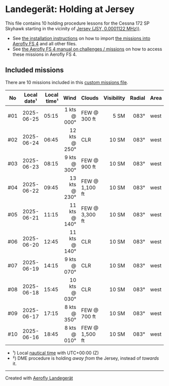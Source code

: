 # Landegerät: Holding at Jersey

This file contains 10 holding procedure lessons for the Cessna 172 SP Skyhawk starting in the vicinity of [Jersey (JSY, 0.0001122 MHz))](https://skyvector.com/?ll=49.2211%2C-2.04615&chart=301&zoom=2).

- See [the installation instructions](https://fboes.github.io/aerofly-missions/docs/generic-installation.html) on how to import [the missions into Aerofly FS 4](missions/custom_missions_user.tmc) and all other files.
- See [the Aerofly FS 4 manual on challenges / missions](https://www.aerofly.com/tutorials/missions/) on how to access these missions in Aerofly FS 4.

## Included missions

There are 10 missions included in this [custom missions file](missions/custom_missions_user.tmc).

| No  | Local date¹ | Local time¹ |          Wind | Clouds         | Visibility | Radial | Area |   DME | Turn | Altitude |
| :-: | ----------- | ----------: | ------------: | -------------- | ---------: | -----: | ---- | ----: | :--: | -------: |
| #01 | 2025-06-25  |       05:15 |  1 kts @ 000° | FEW @ 300 ft   |       5 SM |   083° | west | 15 NM |  R   | 2,000 ft |
| #02 | 2025-06-24  |       06:45 | 12 kts @ 250° | CLR            |      10 SM |   083° | west | 15 NM |  R   | 2,000 ft |
| #03 | 2025-06-23  |       08:15 |  9 kts @ 300° | FEW @ 900 ft   |      10 SM |   083° | west | 15 NM |  R   | 2,000 ft |
| #04 | 2025-06-22  |       09:45 | 13 kts @ 230° | FEW @ 1,100 ft |      10 SM |   083° | west | 15 NM |  R   | 2,000 ft |
| #05 | 2025-06-21  |       11:15 | 11 kts @ 140° | FEW @ 3,300 ft |      10 SM |   083° | west | 15 NM |  R   | 2,000 ft |
| #06 | 2025-06-20  |       12:45 | 11 kts @ 140° | CLR            |      10 SM |   083° | west | 15 NM |  R   | 2,000 ft |
| #07 | 2025-06-19  |       14:15 |  9 kts @ 070° | CLR            |      10 SM |   083° | west | 15 NM |  R   | 2,000 ft |
| #08 | 2025-06-18  |       15:45 | 10 kts @ 030° | CLR            |      10 SM |   083° | west | 15 NM |  R   | 2,000 ft |
| #09 | 2025-06-17  |       17:15 |  8 kts @ 350° | FEW @ 700 ft   |      10 SM |   083° | west | 15 NM |  R   | 2,000 ft |
| #10 | 2025-06-16  |       18:45 |  8 kts @ 010° | FEW @ 1,500 ft |      10 SM |   083° | west | 15 NM |  R   | 2,000 ft |

- ¹) Local [nautical time](https://en.wikipedia.org/wiki/Nautical_time) with UTC+00:00 (Z)
- ²) DME procedure is holding _away from_ the Jersey, instead of _towards_ it.

---

Created with [Aerofly Landegerät](https://github.com/fboes/aerofly-patterns)
